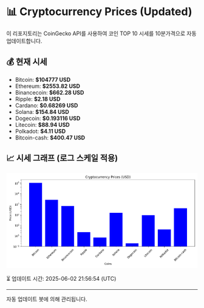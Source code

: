 
# 📊 Cryptocurrency Prices (Updated)

이 리포지토리는 CoinGecko API를 사용하여 코인 TOP 10 시세를 10분가격으로 자동 업데이트합니다.

## 💰 현재 시세
- Bitcoin: **$104777 USD**
- Ethereum: **$2553.82 USD**
- Binancecoin: **$662.28 USD**
- Ripple: **$2.18 USD**
- Cardano: **$0.68269 USD**
- Solana: **$154.84 USD**
- Dogecoin: **$0.193116 USD**
- Litecoin: **$88.94 USD**
- Polkadot: **$4.11 USD**
- Bitcoin-cash: **$400.47 USD**

## 📈 시세 그래프 (로그 스케일 적용)
![Crypto Prices](crypto_prices.png)

⏳ 업데이트 시간: 2025-06-02 21:56:54 (UTC)

---
자동 업데이트 봇에 의해 관리됩니다.

